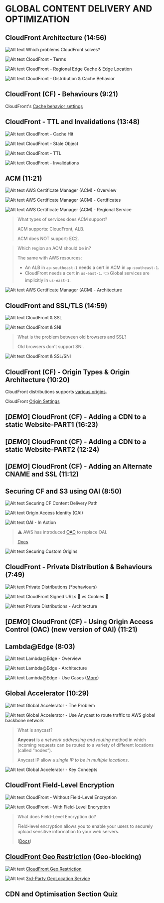 # GLOBAL CONTENT DELIVERY AND OPTIMIZATION

## CloudFront Architecture (14:56)

![Alt text](../1700-GLOBAL_CONTENT_DELIVERY_AND_OPTIMIZATION/00_LEARNINGAIDS/CloudFrontArchitecture-1.png)
Which problems CloudFront solves?

![Alt text](<../0000-notes/images/Screenshot 2023-10-10 at 15.08.19 - [ASSOCIATESHARED]_Cloudfront_Architecture__learn.c.png>)
CloudFront - Terms

![Alt text](../1700-GLOBAL_CONTENT_DELIVERY_AND_OPTIMIZATION/00_LEARNINGAIDS/CloudFrontArchitecture-2.png)
CloudFront - Regional Edge Cache & Edge Location

![Alt text](../1700-GLOBAL_CONTENT_DELIVERY_AND_OPTIMIZATION/00_LEARNINGAIDS/CloudFrontArchitecture-3.png)
CloudFront - Distribution & Cache Behavior

## CloudFront (CF) - Behaviours (9:21)

CloudFront's [Cache behavior settings](https://docs.aws.amazon.com/AmazonCloudFront/latest/DeveloperGuide/distribution-web-values-specify.html)

## CloudFront - TTL and Invalidations (13:48)

![Alt text](../1700-GLOBAL_CONTENT_DELIVERY_AND_OPTIMIZATION/00_LEARNINGAIDS/CloudFront-TTLandInvalidation-1.png)
CloudFront - Cache Hit

![Alt text](../1700-GLOBAL_CONTENT_DELIVERY_AND_OPTIMIZATION/00_LEARNINGAIDS/CloudFront-TTLandInvalidation-2.png)
CloudFront - Stale Object

![Alt text](<images/Screenshot 2023-10-10 at 15.39.46 - [SHAREDALL]_CloudFront_-_TTL_and_Invalidations__le.png>)
CloudFront - TTL

![Alt text](<images/Screenshot 2023-10-10 at 15.41.37 - [SHAREDALL]_CloudFront_-_TTL_and_Invalidations__le.png>)
CloudFront - Invalidations

## ACM (11:21)

![Alt text](<images/Screenshot 2023-10-10 at 15.49.45 - [ASSOCIATESHARED]_ACM__learn.can_—_Firefox_Develop.png>)
AWS Certificate Manager (ACM) - Overview

![Alt text](<images/Screenshot 2023-10-10 at 15.51.32 - [ASSOCIATESHARED]_ACM__learn.can_—_Firefox_Develop.png>)
AWS Certificate Manager (ACM) - Certificates

![Alt text](<images/Screenshot 2023-10-10 at 15.53.06 - [ASSOCIATESHARED]_ACM__learn.can_—_Firefox_Develop.png>)
AWS Certificate Manager (ACM) - Regional Service

> What types of services does ACM support?
>
> ACM supports: CloudFront, ALB.
>
> ACM does NOT support: EC2.

> Which region an ACM should be in?
>
> The same with AWS resources:
>
> - An ALB in `ap-southeast-1` needs a cert in ACM in `ap-southeast-1`.
> - CloudFront needs a cert in `us-east-1`. 👈 Global services are implicitly in `us-east-1`.

![Alt text](<images/Screenshot 2023-10-10 at 15.55.12 - [ASSOCIATESHARED]_ACM__learn.can_—_Firefox_Develop.png>)
AWS Certificate Manager (ACM) - Architecture

## CloudFront and SSL/TLS (14:59)

![Alt text](<images/Screenshot 2023-10-10 at 16.05.19 - [ASSOCIATESHARED]_Cloudfront_and_SSLTLS__learn.can.png>)
CloudFront & SSL

![Alt text](<images/Screenshot 2023-10-10 at 16.08.21 - [ASSOCIATESHARED]_Cloudfront_and_SSLTLS__learn.can.png>)
CloudFront & SNI

> What is the problem between old browsers and SSL?
>
> Old browsers don't support SNI.

![Alt text](../1700-GLOBAL_CONTENT_DELIVERY_AND_OPTIMIZATION/00_LEARNINGAIDS/CloudFrontArchitectureSSL-1.png)
CloudFront & SSL/SNI

## CloudFront (CF) - Origin Types & Origin Architecture (10:20)

CloudFront distributions supports [various origins](https://docs.aws.amazon.com/AmazonCloudFront/latest/DeveloperGuide/DownloadDistS3AndCustomOrigins.html).

CloudFront [Origin Settings](https://docs.aws.amazon.com/AmazonCloudFront/latest/DeveloperGuide/distribution-web-values-specify.html#DownloadDistValuesOrigin)

## [_DEMO_] CloudFront (CF) - Adding a CDN to a static Website-PART1 (16:23)

## [_DEMO_] CloudFront (CF) - Adding a CDN to a static Website-PART2 (12:24)

## [_DEMO_] CloudFront (CF) - Adding an Alternate CNAME and SSL (11:12)

## Securing CF and S3 using OAI (8:50)

![Alt text](../1700-GLOBAL_CONTENT_DELIVERY_AND_OPTIMIZATION/00_LEARNINGAIDS/CloudFrontSecuringOrigin-1.png)
Securing CF Content Delivery Path

![Alt text](<images/Screenshot 2023-10-10 at 19.33.28 - [ASSOCIATESHARED]_Securing_CF_and_S3_using_OAI__le.png>)
Origin Access Identity (OAI)

![Alt text](../1700-GLOBAL_CONTENT_DELIVERY_AND_OPTIMIZATION/00_LEARNINGAIDS/CloudFrontSecuringOrigin-2.png)
OAI - In Action

> ⚠️ AWS has introduced [OAC](https://aws.amazon.com/blogs/networking-and-content-delivery/amazon-cloudfront-introduces-origin-access-control-oac/) to replace OAI.
>
> [Docs](https://docs.aws.amazon.com/AmazonCloudFront/latest/DeveloperGuide/private-content-restricting-access-to-s3.html#private-content-restricting-access-to-s3-oai)

![Alt text](../1700-GLOBAL_CONTENT_DELIVERY_AND_OPTIMIZATION/00_LEARNINGAIDS/CloudFrontSecuringOrigin-3.png)
Securing Custom Origins

## CloudFront - Private Distribution & Behaviours (7:49)

![Alt text](<images/Screenshot 2023-10-10 at 19.48.12 - CloudFront_-_Private_Distribution_&_Behaviours__le.png>)
Private Distributions (\*behaviours)

![Alt text](<images/Screenshot 2023-10-10 at 19.49.41 - CloudFront_-_Private_Distribution_&_Behaviours__le.png>)
CloudFront Signed URLs 🔗 vs Cookies 🍪

![Alt text](../1700-GLOBAL_CONTENT_DELIVERY_AND_OPTIMIZATION/00_LEARNINGAIDS/CloudFrontPrivateDistributions.png)
Private Distributions - Architecture

## [_DEMO_] CloudFront (CF) - Using Origin Access Control (OAC) (new version of OAI) (11:21)

## Lambda@Edge (8:03)

![Alt text](<images/Screenshot 2023-10-10 at 20.33.56 - [ASSOCIATESHARED]_Lambda@Edge__lea_—_Firefox_Devel.png>)
Lambda@Edge - Overview

![Alt text](../1700-GLOBAL_CONTENT_DELIVERY_AND_OPTIMIZATION/00_LEARNINGAIDS/CloudFrontLambda%2540Edge.png)
Lambda@Edge - Architecture

![Alt text](<images/Screenshot 2023-10-10 at 20.38.32 - [ASSOCIATESHARED]_Lambda@Edge__lea_—_Firefox_Devel.png>)
Lambda@Edge - Use Cases ([More](https://docs.aws.amazon.com/AmazonCloudFront/latest/DeveloperGuide/lambda-examples.html#lambda-examples-redirecting-examples))

## Global Accelerator (10:29)

![Alt text](../1700-GLOBAL_CONTENT_DELIVERY_AND_OPTIMIZATION/00_LEARNINGAIDS/GlobalAccelerator-1.png)
Global Accelerator - The Problem

![Alt text](../1700-GLOBAL_CONTENT_DELIVERY_AND_OPTIMIZATION/00_LEARNINGAIDS/GlobalAccelerator-2.png)
Global Accelerator - Use Anycast to route traffic to AWS global backbone network

> What is anycast?
>
> **Anycast** is a _network addressing and routing_ method in which incoming requests can be routed to a variety of different locations (called “nodes”).
>
> Anycast IP allow a _single IP to be in multiple locations_.

![Alt text](<images/Screenshot 2023-10-10 at 20.48.34 - Global_Accelerator__lea_—_Firefox_Developer_Editio.png>)
Global Accelerator - Key Concepts

## CloudFront Field-Level Encryption

![Alt text](../1700-GLOBAL_CONTENT_DELIVERY_AND_OPTIMIZATION/00_LEARNINGAIDS/CloudFrontFieldLevelEncryption-1.png)
CloudFront - Without Field-Level Encryption

![Alt text](../1700-GLOBAL_CONTENT_DELIVERY_AND_OPTIMIZATION/00_LEARNINGAIDS/CloudFrontFieldLevelEncryption-2.png)
CloudFront - With Field-Level Encryption

> What does Field-Level Encryption do?
>
> Field-level encryption allows you to enable your users to securely upload sensitive information to your web servers.
>
> ([Docs](https://docs.aws.amazon.com/AmazonCloudFront/latest/DeveloperGuide/field-level-encryption.html))

## [CloudFront Geo Restriction](https://docs.aws.amazon.com/AmazonCloudFront/latest/DeveloperGuide/georestrictions.html) (Geo-blocking)

![Alt text](../1700-GLOBAL_CONTENT_DELIVERY_AND_OPTIMIZATION/00_LEARNINGAIDS/CloudFrontGeoRestrictions-1.png)
[CloudFront Geo Restriction](https://docs.aws.amazon.com/AmazonCloudFront/latest/DeveloperGuide/georestrictions.html#georestrictions-cloudfront)

![Alt text](../1700-GLOBAL_CONTENT_DELIVERY_AND_OPTIMIZATION/00_LEARNINGAIDS/CloudFrontGeoRestrictions-2.png)
[3rd-Party GeoLocation Service](https://docs.aws.amazon.com/AmazonCloudFront/latest/DeveloperGuide/georestrictions.html#georestrictions-geolocation-service)

## CDN and Optimisation Section Quiz
